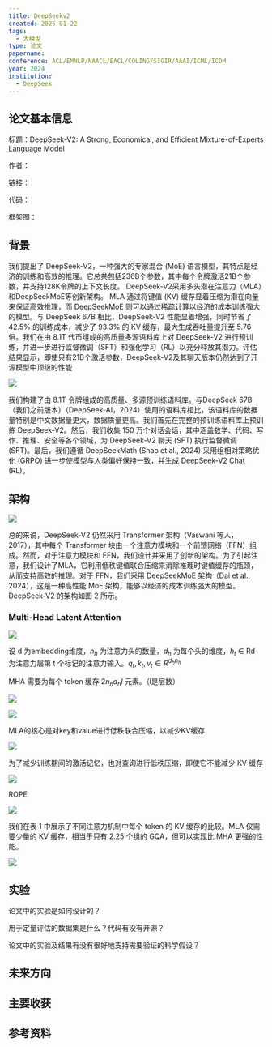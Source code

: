 ```yaml
---
title: DeepSeekv2
created: 2025-01-22
tags:
  - 大模型
type: 论文
papername: 
conference: ACL/EMNLP/NAACL/EACL/COLING/SIGIR/AAAI/ICML/ICDM
year: 2024
institution:
  - DeepSeek
---
```


## 论文基本信息

标题：DeepSeek-V2: A Strong, Economical, and Efficient Mixture-of-Experts Language Model

作者：

链接：

代码：

框架图：


## 背景
我们提出了 DeepSeek-V2，一种强大的专家混合 (MoE) 语言模型，其特点是经济的训练和高效的推理。它总共包括236B个参数，其中每个令牌激活21B个参数，并支持128K令牌的上下文长度。 DeepSeek-V2采用多头潜在注意力（MLA）和DeepSeekMoE等创新架构。 MLA 通过将键值 (KV) 缓存显着压缩为潜在向量来保证高效推理，而 DeepSeekMoE 则可以通过稀疏计算以经济的成本训练强大的模型。与 DeepSeek 67B 相比，DeepSeek-V2 性能显着增强，同时节省了 42.5% 的训练成本，减少了 93.3% 的 KV 缓存，最大生成吞吐量提升至 5.76 倍。我们在由 8.1T 代币组成的高质量多源语料库上对 DeepSeek-V2 进行预训练，并进一步进行监督微调（SFT）和强化学习（RL）以充分释放其潜力。评估结果显示，即使只有21B个激活参数，DeepSeek-V2及其聊天版本仍然达到了开源模型中顶级的性能

![](img/Pasted%20image%2020250122112029.png)

我们构建了由 8.1T 令牌组成的高质量、多源预训练语料库。与DeepSeek 67B（我们之前版本）（DeepSeek-AI，2024）使用的语料库相比，该语料库的数据量特别是中文数据量更大，数据质量更高。我们首先在完整的预训练语料库上预训练 DeepSeek-V2。然后，我们收集 150 万个对话会话，其中涵盖数学、代码、写作、推理、安全等各个领域，为 DeepSeek-V2 聊天 (SFT) 执行监督微调 (SFT)。最后，我们遵循 DeepSeekMath (Shao et al., 2024) 采用组相对策略优化 (GRPO) 进一步使模型与人类偏好保持一致，并生成 DeepSeek-V2 Chat (RL)。


## 架构

![](img/Pasted%20image%2020250122113329.png)

总的来说，DeepSeek-V2 仍然采用 Transformer 架构（Vaswani 等人，2017），其中每个 Transformer 块由一个注意力模块和一个前馈网络（FFN）组成。然而，对于注意力模块和 FFN，我们设计并采用了创新的架构。为了引起注意，我们设计了MLA，它利用低秩键值联合压缩来消除推理时键值缓存的瓶颈，从而支持高效的推理。对于 FFN，我们采用 DeepSeekMoE 架构（Dai et al., 2024），这是一种高性能 MoE 架构，能够以经济的成本训练强大的模型。 DeepSeek-V2 的架构如图 2 所示。

### Multi-Head Latent Attention

![](img/Pasted%20image%2020250122114057.png)

设 d 为embedding维度，$n_h$ 为注意力头的数量，$d_h$ 为每个头的维度，$h_t$ ∈ Rd 为注意力层第 t 个标记的注意力输入。$q_t, k_t, v_t ∈ R^{d_hn_h}$

MHA 需要为每个 token 缓存 $2n_hd_hl$ 元素。（l是层数）

![](img/Pasted%20image%2020250122114929.png)

![](img/Pasted%20image%2020250122114552.png)

MLA的核心是对key和value进行低秩联合压缩，以减少KV缓存

![](img/Pasted%20image%2020250122115535.png)

为了减少训练期间的激活记忆，也对查询进行低秩压缩，即使它不能减少 KV 缓存

![](img/Pasted%20image%2020250122115743.png)

ROPE

![](img/Pasted%20image%2020250122120013.png)

我们在表 1 中展示了不同注意力机制中每个 token 的 KV 缓存的比较。MLA 仅需要少量的 KV 缓存，相当于只有 2.25 个组的 GQA，但可以实现比 MHA 更强的性能。

![](img/Pasted%20image%2020250122120132.png)




## 实验
论文中的实验是如何设计的？

用于定量评估的数据集是什么？代码有没有开源？

论文中的实验及结果有没有很好地支持需要验证的科学假设？



## 未来方向



## 主要收获


## 参考资料
